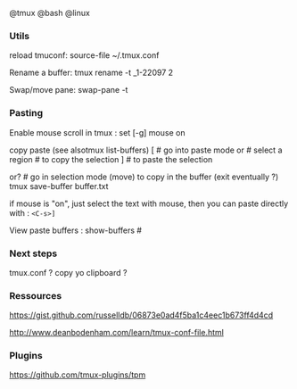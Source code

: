 @tmux
@bash
@linux



### Utils
reload tmuconf:
    <C-s>source-file ~/.tmux.conf

Rename a buffer:
    tmux rename -t _1-22097 2

Swap/move pane:
    <C-s>swap-pane -t <pos>

### Pasting

Enable mouse scroll in tmux
    <C-s>: set [-g] mouse on

copy paste (see alsotmux list-buffers)
    <C-s>[             # go into paste mode
    <space> or <S-v>   # select a region
    <C-space>          # to copy the selection
    <C-s>]             # to paste the selection

or?
    <space> # go in selection mode
    (move)
    <space> to copy in the buffer
    (exit eventually ?)
    tmux save-buffer buffer.txt

if mouse is "on", just select the text with mouse, then you can paste directly with : `<C-s>]`

View paste buffers
    <C-s>: show-buffers
    <C-s>#



### Next steps

tmux.conf ?
copy yo clipboard ?

### Ressources

https://gist.github.com/russelldb/06873e0ad4f5ba1c4eec1b673ff4d4cd

http://www.deanbodenham.com/learn/tmux-conf-file.html

### Plugins

https://github.com/tmux-plugins/tpm

